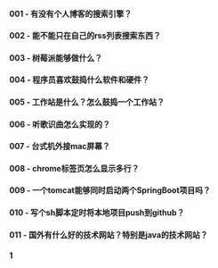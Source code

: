 
#### 001 - 有没有个人博客的搜索引擎？

#### 002 - 能不能只在自己的rss列表搜索东西？

#### 003 - 树莓派能够做什么？

#### 004 - 程序员喜欢鼓捣什么软件和硬件？

#### 005 - 工作站是什么？怎么鼓捣一个工作站？

#### 006 - 听歌识曲怎么实现的？

#### 007 - 台式机外接mac屏幕？

#### 008 - chrome标签页怎么显示多行？

#### 009 - 一个tomcat能够同时启动两个SpringBoot项目吗？

#### 010 - 写个sh脚本定时将本地项目push到github？

#### 011 - 国外有什么好的技术网站？特别是java的技术网站？

#### 1

####

####

####



####

####

####

####

####

####

####




